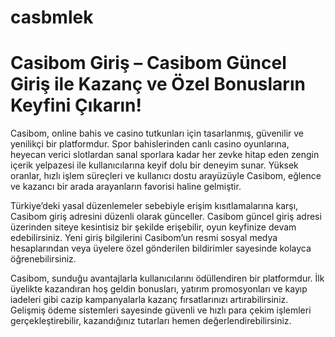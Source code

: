 # casbmlek
# Casibom Giriş – Casibom Güncel Giriş ile Kazanç ve Özel Bonusların Keyfini Çıkarın!
Casibom, online bahis ve casino tutkunları için tasarlanmış, güvenilir ve yenilikçi bir platformdur. Spor bahislerinden canlı casino oyunlarına, heyecan verici slotlardan sanal sporlara kadar her zevke hitap eden zengin içerik yelpazesi ile kullanıcılarına keyif dolu bir deneyim sunar. Yüksek oranlar, hızlı işlem süreçleri ve kullanıcı dostu arayüzüyle Casibom, eğlence ve kazancı bir arada arayanların favorisi haline gelmiştir.

Türkiye’deki yasal düzenlemeler sebebiyle erişim kısıtlamalarına karşı, Casibom giriş adresini düzenli olarak günceller. Casibom güncel giriş adresi üzerinden siteye kesintisiz bir şekilde erişebilir, oyun keyfinize devam edebilirsiniz. Yeni giriş bilgilerini Casibom’un resmi sosyal medya hesaplarından veya üyelere özel gönderilen bildirimler sayesinde kolayca öğrenebilirsiniz.

Casibom, sunduğu avantajlarla kullanıcılarını ödüllendiren bir platformdur. İlk üyelikte kazandıran hoş geldin bonusları, yatırım promosyonları ve kayıp iadeleri gibi cazip kampanyalarla kazanç fırsatlarınızı artırabilirsiniz. Gelişmiş ödeme sistemleri sayesinde güvenli ve hızlı para çekim işlemleri gerçekleştirebilir, kazandığınız tutarları hemen değerlendirebilirsiniz.
